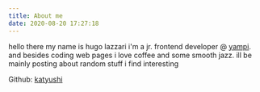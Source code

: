 ```yaml
---
title: About me
date: 2020-08-20 17:27:18
---
```


hello there my name is hugo lazzari i'm a jr. frontend developer @ [yampi](https://yampi.com.br). and besides coding web pages i love coffee and some smooth jazz. ill be mainly posting about random stuff i find interesting

Github: [katyushi](https://github.com/katyushi)
